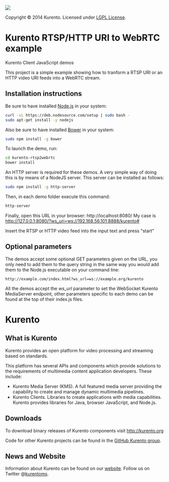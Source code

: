 [![][KurentoImage]][website]

Copyright © 2014 Kurento. Licensed under [LGPL License].

Kurento RTSP/HTTP URI to WebRTC example
===========================
Kurento Client JavaScript demos

This project is a simple example showing how to tranform a RTSP URI or an HTTP video URI
feeds into a WebRTC stream.

Installation instructions
-------------------------

Be sure to have installed [Node.js] in your system:

```bash
curl -sL https://deb.nodesource.com/setup | sudo bash -
sudo apt-get install -y nodejs
```

Also be sure to have installed [Bower] in your system:

```bash
sudo npm install -g bower
```

To launch the demo, run:

```bash
cd kurento-rtsp2webrtc
bower install
```

An HTTP server is required for these demos. A very simple way of doing this is
by means of a NodeJS server. This server can be installed as follows:

```bash
sudo npm install -g http-server
```

Then, in each demo folder execute this command:

```bash
http-server
```

Finally, open this URL in your browser: http://localhost:8080/
My case is http://127.0.0.1:8080/?ws_uri=ws://192.168.56.101:8888/kurento#

Insert the RTSP or HTTP video feed into the input text and press "start"

Optional parameters
-------------------

The demos accept some optional GET parameters given on the URL, you only need to
add them to the query string in the same way you would add them to the Node.js
executable on your command line:

```
http://example.com/index.html?ws_url=ws://example.org/kurento
```

All the demos accept the *ws_url* parameter to set the WebSocket Kurento
MediaServer endpoint, other parameters specific to each demo can be found at the
top of their index.js files.


Kurento
=======

What is Kurento
---------------
Kurento provides an open platform for video processing and streaming based on
standards.

This platform has several APIs and components which provide solutions to the
requirements of multimedia content application developers. These include:

  * Kurento Media Server (KMS). A full featured media server providing
    the capability to create and manage dynamic multimedia pipelines.
  * Kurento Clients. Libraries to create applications with media
    capabilities. Kurento provides libraries for Java, browser JavaScript,
    and Node.js.

Downloads
---------
To download binary releases of Kurento components visit http://kurento.org

Code for other Kurento projects can be found in the [GitHub Kurento group].

News and Website
----------------
Information about Kurento can be found on our [website].
Follow us on Twitter @[kurentoms].

[Bower]: http://bower.io
[co]: https://github.com/visionmedia/co
[GitHub Kurento group]: https://github.com/kurento
[GitHub repository]: https://github.com/Kurento/kurento-tutorial-js
[KurentoImage]: https://secure.gravatar.com/avatar/21a2a12c56b2a91c8918d5779f1778bf?s=120
[kurentoms]: http://twitter.com/kurentoms
[kurento-client-js]: https://github.com/Kurento/kurento-client-js
[kurento-utils-js]: https://github.com/Kurento/kurento-utils-js
[LGPL License]: http://www.gnu.org/licenses/lgpl-2.1.html
[Node.js]: http://nodejs.org/
[website]: http://kurento.org
